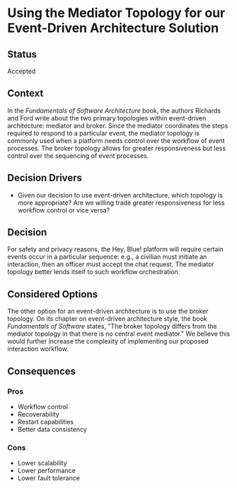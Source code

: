 # Using the Mediator Topology for our Event-Driven Architecture Solution

## Status
Accepted

## Context
In the _Fundamentals of Software Architecture_ book, the authors Richards and Ford write about the two primary topologies within event-driven architecture: mediator and broker. Since the mediator coordinates the steps required to respond to a particular event, the mediator topology is commonly used when a platform needs control over the workflow of event processes. The broker topology allows for greater responsiveness but less control over the sequencing of event processes.

## Decision Drivers
- Given our decision to use event-driven architecture, which topology is more appropriate? Are we willing trade greater responsiveness for less workflow control or vice versa?

## Decision
For safety and privacy reasons, the Hey, Blue! platform will require certain events occur in a particular sequence: e.g., a civilian must initiate an interaction, then an officer must accept the chat request. The mediator topology better lends itself to such workflow orchestration.

## Considered Options
The other option for an event-driven architecture is to use the broker topology. On its chapter on event-driven architecture style, the book _Fundamentals of Software_ states, "The broker topology differs from the mediator topology in that there is no central event mediator." We believe this would further increase the complexity of implementing our proposed interaction workflow.

## Consequences

### Pros
- Workflow control
- Recoverability
- Restart capabilities
- Better data consistency

### Cons
- Lower scalability
- Lower performance
- Lower fault tolerance
